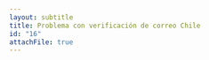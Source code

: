 ```yaml
---
layout: subtitle
title: Problema con verificación de correo Chile
id: "16"
attachFile: true
---
```

